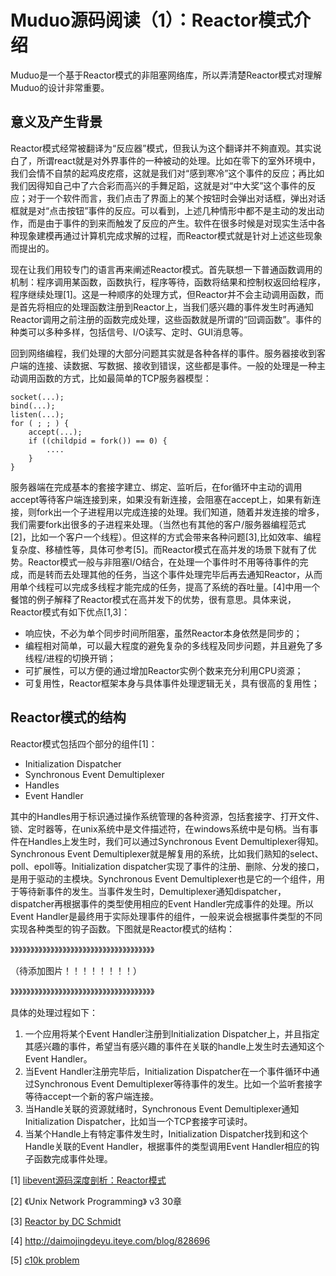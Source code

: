 # Muduo源码阅读（1）：Reactor模式介绍
Muduo是一个基于Reactor模式的非阻塞网络库，所以弄清楚Reactor模式对理解Muduo的设计非常重要。
## 意义及产生背景
Reactor模式经常被翻译为“反应器”模式，但我认为这个翻译并不夠直观。其实说白了，所谓react就是对外界事件的一种被动的处理。比如在零下的室外环境中，我们会情不自禁的起鸡皮疙瘩，这就是我们对“感到寒冷”这个事件的反应；再比如我们因得知自己中了六合彩而高兴的手舞足蹈，这就是对“中大奖”这个事件的反应；对于一个软件而言，我们点击了界面上的某个按钮时会弹出对话框，弹出对话框就是对“点击按钮”事件的反应。可以看到，上述几种情形中都不是主动的发出动作，而是由于事件的到来而触发了反应的产生。软件在很多时候是对现实生活中各种现象建模再通过计算机完成求解的过程，而Reactor模式就是针对上述这些现象而提出的。

现在让我们用较专门的语言再来阐述Reactor模式。首先联想一下普通函数调用的机制：程序调用某函数，函数执行，程序等待，函数将结果和控制权返回给程序，程序继续处理[1]。这是一种顺序的处理方式，但Reactor并不会主动调用函数，而是首先将相应的处理函数注册到Reactor上，当我们感兴趣的事件发生时再通知Reactor调用之前注册的函数完成处理，这些函数就是所谓的“回调函数”。事件的种类可以多种多样，包括信号、I/O读写、定时、GUI消息等。

回到网络编程，我们处理的大部分问题其实就是各种各样的事件。服务器接收到客户端的连接、读数据、写数据、接收到错误，这些都是事件。一般的处理是一种主动调用函数的方式，比如最简单的TCP服务器模型：
```
socket(...);
bind(...);
listen(...);
for ( ; ; ) {
    accept(...);
    if ((childpid = fork()) == 0) {
        ....
    }
}
```
服务器端在完成基本的套接字建立、绑定、监听后，在for循环中主动的调用accept等待客户端连接到来，如果没有新连接，会阻塞在accept上，如果有新连接，则fork出一个子进程用以完成连接的处理。我们知道，随着并发连接的增多，我们需要fork出很多的子进程来处理。（当然也有其他的客户/服务器编程范式[2]，比如一个客户一个线程）。但这样的方式会带来各种问题[3],比如效率、编程复杂度、移植性等，具体可参考[5]。而Reactor模式在高并发的场景下就有了优势。Reactor模式一般与非阻塞I/O结合，在处理一个事件时不用等待事件的完成，而是转而去处理其他的任务，当这个事件处理完毕后再去通知Reactor，从而用单个线程可以完成多线程才能完成的任务，提高了系统的吞吐量。[4]中用一个餐馆的例子解释了Reactor模式在高并发下的优势，很有意思。具体来说，Reactor模式有如下优点[1,3]：
* 响应快，不必为单个同步时间所阻塞，虽然Reactor本身依然是同步的；
* 编程相对简单，可以最大程度的避免复杂的多线程及同步问题，并且避免了多线程/进程的切换开销；
* 可扩展性，可以方便的通过增加Reactor实例个数来充分利用CPU资源；
* 可复用性，Reactor框架本身与具体事件处理逻辑无关，具有很高的复用性；

## Reactor模式的结构 
Reactor模式包括四个部分的组件[1]：
* Initialization Dispatcher
* Synchronous Event Demultiplexer
* Handles
* Event Handler

其中的Handles用于标识通过操作系统管理的各种资源，包括套接字、打开文件、锁、定时器等，在unix系统中是文件描述符，在windows系统中是句柄。当有事件在Handles上发生时，我们可以通过Synchronous Event Demultiplexer得知。Synchronous Event Demultiplexer就是解复用的系统，比如我们熟知的select、poll、epoll等。Initialization dispatcher实现了事件的注册、删除、分发的接口，是用于驱动的主模块。Synchronous Event Demultiplexer也是它的一个组件，用于等待新事件的发生。当事件发生时，Demultiplexer通知dispatcher，dispatcher再根据事件的类型使用相应的Event Handler完成事件的处理。所以Event Handler是最终用于实际处理事件的组件，一般来说会根据事件类型的不同实现各种类型的钩子函数。下图就是Reactor模式的结构：

》》》》》》》》》》》》》》》》》》》》》》》》》》》》》》》》》》》》

（待添加图片！！！！！！！！）

》》》》》》》》》》》》》》》》》》》》》》》》》》》》》》》》》》》》

具体的处理过程如下：
1. 一个应用将某个Event Handler注册到Initialization Dispatcher上，并且指定其感兴趣的事件，希望当有感兴趣的事件在关联的handle上发生时去通知这个Event Handler。
2. 当Event Handler注册完毕后，Initialization Dispatcher在一个事件循环中通过Synchronous Event Demultiplexer等待事件的发生。比如一个监听套接字等待accept一个新的客户端连接。
3. 当Handle关联的资源就绪时，Synchronous Event Demultiplexer通知Initialization Dispatcher，比如当一个TCP套接字可读时。
4. 当某个Handle上有特定事件发生时，Initialization Dispatcher找到和这个Handle关联的Event Handler，根据事件的类型调用Event Handler相应的钩子函数完成事件处理。

[1] [libevent源码深度剖析：Reactor模式](http://cpp.ezbty.org/content/science_doc/libevent%E6%BA%90%E7%A0%81%E6%B7%B1%E5%BA%A6%E5%89%96%E6%9E%90%EF%BC%9Areactor%E6%A8%A1%E5%BC%8F)

[2] 《Unix Network Programming》 v3 30章

[3] [Reactor by DC Schmidt](www.cs.wustl.edu/~schmidt/PDF/reactor-siemens.pdf‎)

[4] http://daimojingdeyu.iteye.com/blog/828696

[5] [c10k problem](http://www.kegel.com/c10k.html)
